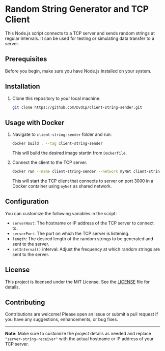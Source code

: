 # Random String Generator and TCP Client

This Node.js script connects to a TCP server and sends random strings at regular intervals. It can be used for testing or simulating data transfer to a server.

## Prerequisites

Before you begin, make sure you have Node.js installed on your system.

## Installation

1. Clone this repository to your local machine:

   ```bash
   git clone https://github.com/DvdCp/client-string-sender.git
   ```

## Usage with Docker

1. Navigate to `client-string-sender` folder and run:

   ```bash
   docker build . --tag client-string-sender
   ```

   This will build the desired image startin from `Dockerfile`.

2. Connect the client to the TCP server.

   ```bash
   docker run --name client-string-sender --network myNet client-string-sender
   ```

   This will start the TCP client that connects to server on port 3000 in a Docker container using `myNet` as shared network.

## Configuration

You can customize the following variables in the script:

- `serverHost`: The hostname or IP address of the TCP server to connect to.
- `serverPort`: The port on which the TCP server is listening.
- `length`: The desired length of the random strings to be generated and sent to the server.
- `setInterval()` interval: Adjust the frequency at which random strings are sent to the server.

## License

This project is licensed under the MIT License. See the [LICENSE](LICENSE) file for details.

## Contributing

Contributions are welcome! Please open an issue or submit a pull request if you have any suggestions, enhancements, or bug fixes.

---

**Note:** Make sure to customize the project details as needed and replace `"server-string-receiver"` with the actual hostname or IP address of your TCP server.
